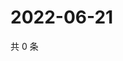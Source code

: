 # 2022-06-21

共 0 条

<!-- BEGIN WEIBO -->
<!-- 最后更新时间 Tue Jun 21 2022 22:15:22 GMT+0800 (China Standard Time) -->

<!-- END WEIBO -->
